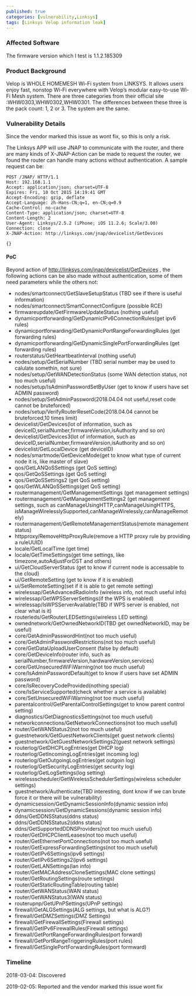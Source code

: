 ```yaml
---
published: true
categories: [vulnerability,Linksys]
tags: [Linksys Velop information leak]
---
```


### Affected Software
The firmware version which I test is 1.1.2.185309
### Product Background
Velop is WHOLE HOMEMESH Wi-Fi system from LINKSYS. It allows users enjoy fast, nonstop Wi-Fi everywhere with Velop’s modular easy-to-use Wi-Fi Mesh system.
There are three categories from their official site :WHW0303,WHW0302,WHW0301. The differences between these three is the pack count: 1, 2 or 3. The system are the same.
### Vulnerability Details
Since the vendor marked this issue as wont fix, so this is only a risk.

The Linksys APP will use JNAP to communicate with the router, and  there are many kinds of X-JNAP-Action can be made to request the router, we found the router can handle many actions without authentication. A sample request can be:
~~~http
POST /JNAP/ HTTP/1.1
Host: 192.168.1.1
Accept: application/json; charset=UTF-8
Expires: Fri, 10 Oct 2015 14:19:41 GMT
Accept-Encoding: gzip, deflate
Accept-Language: zh-Hans-CN;q=1, en-CN;q=0.9
Cache-Control: no-cache
Content-Type: application/json; charset=UTF-8
Content-Length: 2
User-Agent: Linksys/2.5.2 (iPhone; iOS 11.2.6; Scale/3.00)
Connection: close
X-JNAP-Action: http://linksys.com/jnap/devicelist/GetDevices

{}
~~~

#### PoC

Beyond action of http://linksys.com/jnap/devicelist/GetDevices , the following actions can be also made without authentication, some of them need parameters while the others not:

- nodes/smartconnect/GetSlaveSetupStatus (TBD see if there is useful information)
- nodes/smartconnect/SmartConnectConfigure (possible RCE)
- firmwareupdate/GetFirmwareUpdateStatus (nothing useful)
- dynamicportforwarding/GetDynamicIPv6ConnectionRules(get ipv6 rules)
- dynamicportforwarding/GetDynamicPortRangeForwardingRules (get forwarding rules)
- dynamicportforwarding/GetDynamicSinglePortForwardingRules (get forwarding rules)
- routerstatus/GetHeartbeatInterval  (nothing useful)
- nodes/setup/GetSerialNumber (TBD serial number may be used to calulate somethin, not sure)
- nodes/setup/GetWANDetectionStatus (some WAN detection status, not too much useful)
- nodes/setup/IsAdminPasswordSetByUser (get to know if users have set ADMIN password)
- nodes/setup/SetAdminPassword(2018.04.04 not useful,reset code cannot be bruteforced)
- nodes/setup/VerifyRouterResetCode(2018.04.04 cannot be bruteforced,10 times limit)
- devicelist/GetDevices(lot of information, such as deviceID,serialNumber,firmwareVersion,isAuthority and so on)
- devicelist/GetDevices3(lot of information, such as deviceID,serialNumber,firmwareVersion,isAuthority and so on)
- devicelist/GetLocalDevice (get deviceID)
- nodes/smartmode/GetDeviceMode(get to know what type of current node it is, like master of slave)
- qos/GetLANQoSSettings (get QoS setting)
- qos/GetQoSSettings (get QoS setting)
- qos/GetQoSSettings2 (get QoS setting)
- qos/GetWLANQoSSettings(get QoS setting)
- routermanagement/GetManagementSettings (get management settings)
- routermanagement/GetManagementSettings2 (get management settings, such as canManageUsingHTTP,canManageUsingHTTPS, isManageWirelesslySupported,canManageWirelessly,canManageRemotely)
- routermanagement/GetRemoteManagementStatus(remote management status)
- httpproxy/RemoveHttpProxyRule(remove a HTTP proxy rule by providing a ruleUUID)
- locale/GetLocalTime (get time)
- locale/GetTimeSettings(get time settings, like timezone,autoAdjustForDST and others)
- ui/GetCloudServerStatus (get to know if current node is accessable to the cloud)
- ui/GetRemoteSetting (get to know if it is enabled)
- ui/SetRemoteSetting(set if it is able to get remote setting)
- wirelessap/GetAdvancedRadioInfo (wireless info, not much useful info)
- wirelessap/GetWPSServerSettings(if the WPS is enabled)
- wirelessap/IsWPSServerAvailable(TBD if WPS server is enabled, not clear what is it)
- routerleds/GetRouterLEDSettings(wireless LED setting)
- ownednetwork/GetOwnedNetworkID(TBD get ownedNetworkID, may be useful)
- core/GetAdminPasswordHint(not too much useful)
- core/GetAdminPasswordRestrictions(not too much useful)
- core/GetDataUploadUserConsent (false by default)
- core/GetDeviceInfo(router info, such as serialNumber,firmwareVersion,hardwareVersion,services)
- core/GetUnsecuredWiFiWarning(not too much useful)
- core/IsAdminPasswordDefault(get to know if users have set ADMIN password)
- core/IsRecoveryCodeProvided(nothing special)
- core/IsServiceSupported(check whether a service is available)
- core/SetUnsecuredWiFiWarning(not too much useful)
- parentalcontrol/GetParentalControlSettings(get to know parent control setting)
- diagnostics/GetDiagnosticsSettings(not too much useful)
- networkconnections/GetNetworkConnections(not too much useful)
- router/GetWANStatus2(not too much useful)
- guestnetwork/GetGuestNetworkClients(get guest network clients)
- guestnetwork/GetGuestNetworkSettings2(guest network settings)
- routerlog/GetDHCPLogEntries(get DHCP log)
- routerlog/GetIncomingLogEntries(get incoming log)
- routerlog/GetOutgoingLogEntries(get outgoin log)
- routerlog/GetSecurityLogEntries(get security log)
- routerlog/GetLogSettings(log setting)
- wirelessscheduler/GetWirelessSchedulerSettings(wireless scheduler settings)
- guestnetwork/Authenticate(TBD interesting, dont know if we can brute force it or there will be vulnerability)
- dynamicsession/GetDynamicSessionInfo(dynamic session info)
- dynamicsession/GetDynamicSessions(dynamic session info)
- ddns/GetDDNSStatus(ddns status)
- ddns/GetDDNSStatus2(ddns status)
- ddns/GetSupportedDDNSProviders(not too much useful)
- router/GetDHCPClientLeases(not too much useful)
- router/GetEthernetPortConnections(not too much useful)
- router/GetExpressForwardingSettings(not too much useful)
- router/GetIPv6Settings(ipv6 settings)
- router/GetIPv6Settings2(ipv6 settings)
- router/GetLANSettings(lan info)
- router/GetMACAddressCloneSettings(MAC clone settings)
- router/GetRoutingSettings(route settings)
- router/GetStaticRoutingTable(routing table)
- router/GetWANStatus(WAN status)
- router/GetWANStatus3(WAN status)
- routerupnp/GetUPnPSettings(UPnP settings)
- firewall/GetALGSettings(ALG settings, but what is ALG?)
- firewall/GetDMZSettings(DMZ Settings)
- firewall/GetFirewallSettings(Firewall settings)
- firewall/GetIPv6FirewallRules(Firewall settings)
- firewall/GetPortRangeForwardingRules(port forward)
- firewall/GetPortRangeTriggeringRules(port rules)
- firewall/GetSinglePortForwardingRules(port formward)



### Timeline

2018-03-04: Discovered

2019-02-05: Reported and the vendor marked this issue wont fix
